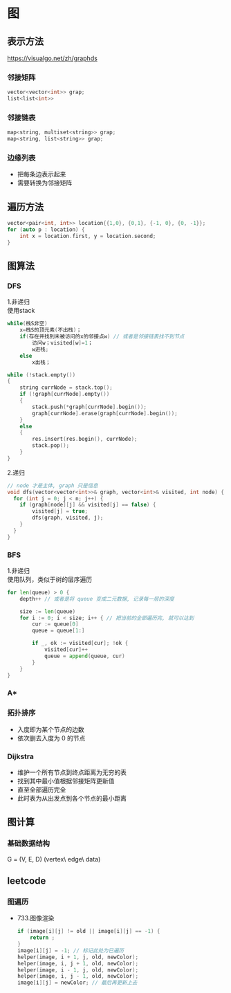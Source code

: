 
# 图

## 表示方法

<https://visualgo.net/zh/graphds>

### 邻接矩阵

```c
vector<vector<int>> grap;
list<list<int>>
```

### 邻接链表

```c
map<string, multiset<string>> grap;
map<string, list<string>> grap;
```

### 边缘列表

- 把每条边表示起来
- 需要转换为邻接矩阵

## 遍历方法

```c++
vector<pair<int, int>> location{{1,0}, {0,1}, {-1, 0}, {0, -1}};
for (auto p : location) {
    int x = location.first, y = location.second;
}
```

## 图算法

### DFS

1.非递归  
使用stack

```c
while(栈S非空)
    x=栈S的顶元素(不出栈)；
    if(存在并找到未被访问的x的邻接点w) // 或者是邻接链表找不到节点
        访问w；visited[w]=1；
        w进栈;
    else
        x出栈；

while (!stack.empty())
{
    string currNode = stack.top();
    if (!graph[currNode].empty())
    {
        stack.push(*graph[currNode].begin());
        graph[currNode].erase(graph[currNode].begin());
    }
    else
    {
        res.insert(res.begin(), currNode);
        stack.pop();
    }
}
```

2.递归  

```c
// node 才是主体, graph 只是信息
void dfs(vector<vector<int>>& graph, vector<int>& visited, int node) {
  for (int j = 0; j < n; j++) {
    if (graph[node][j] && visited[j] == false) {
        visited[j] = true;
        dfs(graph, visited, j);
    }
  }
}
```

### BFS

1.非递归  
使用队列，类似于树的层序遍历  

```go
for len(queue) > 0 {
    depth++ // 或者是将 queue 变成二元数据, 记录每一层的深度

    size := len(queue)
    for i := 0; i < size; i++ { // 把当前的全部遍历完, 就可以达到
        cur := queue[0]
        queue = queue[1:]

        if _, ok := visited[cur]; !ok {
            visited[cur]++
            queue = append(queue, cur)
        }
    }
}
```

### A*

### 拓扑排序

- 入度即为某个节点的边数
- 依次删去入度为 0 的节点

### Dijkstra

- 维护一个所有节点到终点距离为无穷的表
- 找到其中最小值根据邻接矩阵更新值
- 直至全部遍历完全
- 此时表为从出发点到各个节点的最小距离

## 图计算

### 基础数据结构

G = (V, E, D) (vertex\ edge\ data)  

## leetcode

### 图遍历

- 733.图像渲染

    ```c++
    if (image[i][j] != old || image[i][j] == -1) {
        return ;
    }
    image[i][j] = -1; // 标记此处为已遍历
    helper(image, i + 1, j, old, newColor);
    helper(image, i, j + 1, old, newColor);
    helper(image, i - 1, j, old, newColor);
    helper(image, i, j - 1, old, newColor);
    image[i][j] = newColor; // 最后再更新上去
    ```

